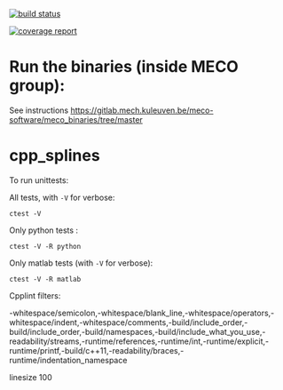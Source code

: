 [![build status](https://gitlab.mech.kuleuven.be/meco-software/cpp_splines/badges/develop/build.svg)](https://gitlab.mech.kuleuven.be/meco-software/cpp_splines/commits/develop)


[![coverage report](https://gitlab.mech.kuleuven.be/meco-software/cpp_splines/badges/develop/coverage.svg)](https://gitlab.mech.kuleuven.be/meco-software/cpp_splines/commits/develop)


# Run the binaries (inside MECO group):

See instructions https://gitlab.mech.kuleuven.be/meco-software/meco_binaries/tree/master

# cpp_splines


To run unittests:

All tests, with `-V` for verbose:

`ctest -V`

Only python tests :

`ctest -V -R python`

Only matlab tests (with `-V` for verbose):

`ctest -V -R matlab`

Cpplint filters:

-whitespace/semicolon,-whitespace/blank_line,-whitespace/operators,-whitespace/indent,-whitespace/comments,-build/include_order,-build/include_order,-build/namespaces,-build/include_what_you_use,-readability/streams,-runtime/references,-runtime/int,-runtime/explicit,-runtime/printf,-build/c++11,-readability/braces,-runtime/indentation_namespace


linesize 100



